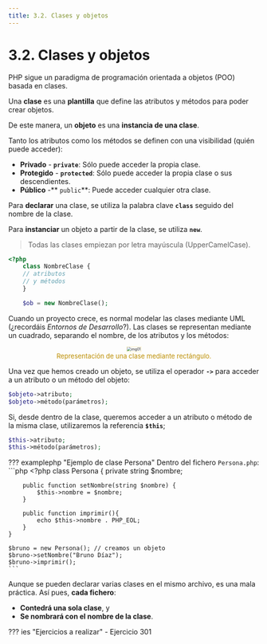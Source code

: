 ```yaml
---
title: 3.2. Clases y objetos
---
```

# 3.2. Clases y objetos

PHP sigue un paradigma de programación orientada a objetos (POO) basada en clases.

Una **clase** es una **plantilla** que define las atributos y métodos para poder crear objetos.

De este manera, un **objeto** es una **instancia de una clase**.

Tanto los atributos como los métodos se definen con una visibilidad (quién puede acceder):

- **Privado** - **`private`**: Sólo puede acceder la propia clase.
- **Protegido** - **`protected`**: Sólo puede acceder la propia clase o sus descendientes.
- **Público** -** `public`**: Puede acceder cualquier otra clase.

Para **declarar** una clase, se utiliza la palabra clave **`class`** seguido del nombre de la clase.

Para **instanciar** un objeto a partir de la clase, se utiliza **`new`**.

> Todas las clases empiezan por letra mayúscula (UpperCamelCase).

```php
<?php
    class NombreClase {
    // atributos
    // y métodos
    }

    $ob = new NombreClase();
```

Cuando un proyecto crece, es normal modelar las clases mediante UML (¿recordáis *Entornos de Desarrollo*?). Las clases se representan mediante un cuadrado, separando el nombre, de los atributos y los métodos:

<div style="text-align: center;"><figure><img src="../../img/ut03/img01.png" alt="img01" style="zoom:50%; border: 2px solid #fff2c9;" /><figcaption style="font-size: 13px; color: #bd8f04;">Representación de una clase mediante rectángulo.</figcaption></figure></div>

Una vez que hemos creado un objeto, se utiliza el operador **`->`** para acceder a un atributo o un método del objeto:

```php
$objeto->atributo;
$objeto->método(parámetros);
```

Si, desde dentro de la clase, queremos acceder a un atributo o método de la misma clase, utilizaremos la referencia **`$this`**;

```php
$this->atributo;
$this->método(parámetros); 
```

??? examplephp "Ejemplo de clase Persona"
    Dentro del fichero `Persona.php`:
    ```php
    <?php
    class Persona {
        private string $nombre;

        public function setNombre(string $nombre) {
            $this->nombre = $nombre;
        }

        public function imprimir(){
            echo $this->nombre . PHP_EOL;
        }
    }

    $bruno = new Persona(); // creamos un objeto
    $bruno->setNombre("Bruno Díaz");
    $bruno->imprimir();
    ```

Aunque se pueden declarar varias clases en el mismo archivo, es una mala práctica. Así pues, **cada fichero**:

- **Contedrá una sola clase**, y 
- **Se nombrará con el nombre de la clase**.

??? ies "Ejercicios a realizar"
	- Ejercicio 301
